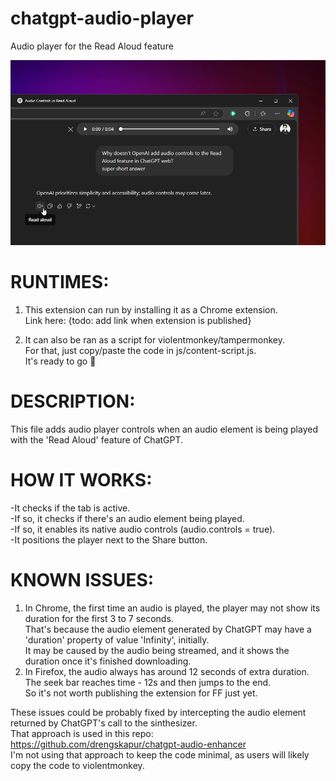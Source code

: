 # chatgpt-audio-player

Audio player for the Read Aloud feature

![Screenshot of the extension](images/promo-screenshot.png)

# RUNTIMES:

1. This extension can run by installing it as a Chrome extension.  
   Link here: {todo: add link when extension is published}

2. It can also be ran as a script for violentmonkey/tampermonkey.  
   For that, just copy/paste the code in js/content-script.js.  
   It's ready to go 🚀

# DESCRIPTION:

This file adds audio player controls when an audio element is being played with the 'Read Aloud' feature of ChatGPT.

# HOW IT WORKS:

-It checks if the tab is active.  
-If so, it checks if there's an audio element being played.  
-If so, it enables its native audio controls (audio.controls = true).  
-It positions the player next to the Share button.

# KNOWN ISSUES:

1. In Chrome, the first time an audio is played, the player may not show its duration for the first 3 to 7 seconds.  
   That's because the audio element generated by ChatGPT may have a 'duration' property of value 'Infinity', initially.  
   It may be caused by the audio being streamed, and it shows the duration once it's finished downloading.
2. In Firefox, the audio always has around 12 seconds of extra duration. The seek bar reaches time - 12s and then jumps to the end.  
   So it's not worth publishing the extension for FF just yet.

These issues could be probably fixed by intercepting the audio element returned by ChatGPT's call to the sinthesizer.  
That approach is used in this repo: https://github.com/drengskapur/chatgpt-audio-enhancer  
I'm not using that approach to keep the code minimal, as users will likely copy the code to violentmonkey.
